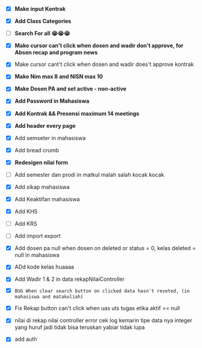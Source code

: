 - [x] **Make input Kontrak**
- [x] **Add Class Categories**
- [ ] **Search For all 😭😭😭**
- [x] **Make cursor can't click when dosen and wadir don't approve, for Absen recap and program news**
- [x] Make cursor cant't click when dosen and wadir does't approve kontrak
- [x] **Make Nim max 8 and NISN max 10**
- [x] **Make Dosen PA and set active - non-active**
- [x] **Add Password in Mahasiswa**
- [x] **Add Kontrak && Presensi maximum 14 meetings**
- [x] **Add header every page**
- [x] Add semseter in mahasiswa
- [x] Add bread crumb
- [x] **Redesigen nilai form** 
- [ ] Add semester dan prodi in matkul malah salah kocak kocak
- [x] Add sikap mahasiswa
- [x] Add Keaktifan mahasiswa
- [x] Add KHS
- [ ] Add KRS
- [ ] Add import export 
- [x] Add dosen pa null when dosen on deleted or status = 0, kelas deleted = null in mahasiswa
- [x] ADd kode kelas huaaaa
- [x] Add Wadir 1 & 2 in data rekapNilaiController
- [x] `BUG When clear search button on clicked data hasn't reseted, (in mahasiswa and matakuliah) `

- [x] Fix Rekap button can't click when uas uts tugas etika aktif == null
- [x] nilai di rekap nilai controller error cek log kemarin tipe data nya integer yang huruf jadi tidak bisa teruskan yabiar tidak lupa
- [x] add auth